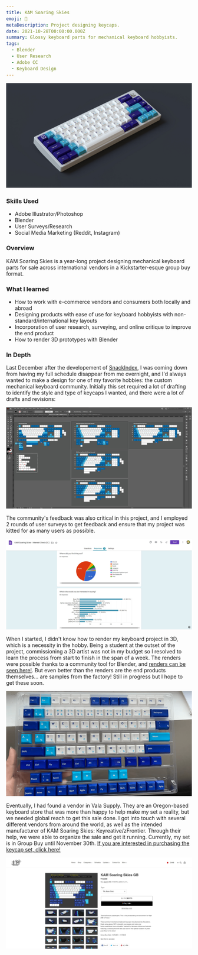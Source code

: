 ```yaml
---
title: KAM Soaring Skies
emoji: 🛫
metaDescription: Project designing keycaps.
date: 2021-10-28T00:00:00.000Z
summary: Glossy keyboard parts for mechanical keyboard hobbyists.
tags:
  - Blender
  - User Research
  - Adobe CC
  - Keyboard Design
---
```


![Nemui Keyboard with KAM Soaring Skies Keycaps](/static/img/nemui-fixed-compressed.jpg)

### Skills Used
  - Adobe Illustrator/Photoshop
  - Blender
  - User Surveys/Research
  - Social Media Marketing (Reddit, Instagram)

### Overview

KAM Soaring Skies is a year-long project designing mechanical keyboard parts for sale across international vendors in a Kickstarter-esque group buy format.

### What I learned

- How to work with e-commerce vendors and consumers both locally and abroad
- Designing products with ease of use for keyboard hobbyists with non-standard/international key layouts
- Incorporation of user research, surveying, and online critique to improve the end product
- How to render 3D prototypes with Blender

### In Depth

Last December after the developement of [SnackIndex](/projects/snackindex/), I was coming down from having my full schedule disappear from me overnight, and I'd always wanted to make a design for one of my favorite hobbies: the custom mechanical keyboard community. Initially this set required a lot of drafting to identify the style and type of keycaps I wanted, and there were a lot of drafts and revisions:

![image of initial KAM Soaring Skies keycaps, in different arrangements](/static/img/keyset-screenshot.jpg)

The community's feedback was also critical in this project, and I employed 2 rounds of user surveys to get feedback and ensure that my project was kitted for as many users as possible.

![screenshot of user survey for keycap set](/static/img/user-survey.jpg)

When I started, I didn't know how to render my keyboard project in 3D, which is a necessity in the hobby. Being a student at the outset of the project, commissioning a 3D artist was not in my budget so I resolved to learn the process from start to finish in the span of a week. The renders were possible thanks to a community tool for Blender, and [renders can be seen here!](https://imgur.com/a/TjAP57r). But even better than the renders are the end products themselves... are samples from the factory! Still in progress but I hope to get these soon.

![Keycap samples from Keyreative!](/static/img/samples-min.png)

Eventually, I had found a vendor in Vala Supply. They are an Oregon-based keyboard store that was more than happy to help make my set a reality, but we needed global reach to get this sale done. I got into touch with several different vendors from around the world, as well as the intended manufacturer of KAM Soaring Skies: Keyreative/zFrontier. Through their help, we were able to organize the sale and get it running. Currently, my set is in Group Buy until November 30th. [If you are interested in purchasing the keycap set, click here!](https://vala.supply/products/kam-soaring-skies)

![screenshot of store page for my keycaps at BaseKeys, a Japanese Vendor](/static/img/basekeys.jpg)
